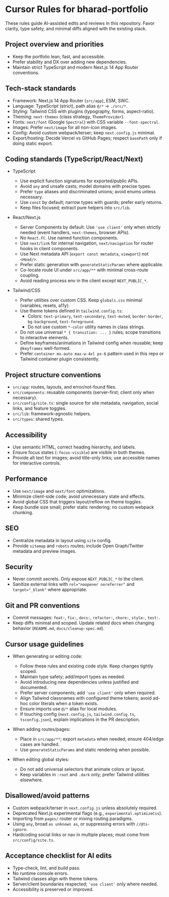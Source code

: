 # Cursor Rules for bharad-portfolio

These rules guide AI-assisted edits and reviews in this repository. Favor clarity, type safety, and minimal diffs aligned with the existing stack.

## Project overview and priorities
- Keep the portfolio lean, fast, and accessible.
- Prefer stability and DX over adding new dependencies.
- Maintain strict TypeScript and modern Next.js 14 App Router conventions.

## Tech-stack standards
- Framework: Next.js 14 App Router (`src/app`), ESM, SWC.
- Language: TypeScript (strict), path alias `@/*` → `./src/*`.
- Styling: Tailwind CSS with plugins (typography, forms, aspect-ratio).
- Theming: `next-themes` (class strategy, `ThemeProvider`).
- Fonts: `next/font` (Google `Spectral`) with CSS variable `--font-spectral`.
- Images: Prefer `next/image` for all non-icon images.
- Config: Avoid custom webpack/terser; keep `next.config.js` minimal.
- Export/hosting: Decide Vercel vs GitHub Pages; respect `basePath` only if doing static export.

## Coding standards (TypeScript/React/Next)
- TypeScript
  - Use explicit function signatures for exported/public APIs.
  - Avoid `any` and unsafe casts; model domains with precise types.
  - Prefer `type` aliases and discriminated unions; avoid enums unless necessary.
  - Use `const` by default; narrow types with guards; prefer early returns.
  - Keep files focused; extract pure helpers into `src/lib`.

- React/Next.js
  - Server Components by default. Use `'use client'` only when strictly needed (event handlers, `next-themes`, browser APIs).
  - No `React.FC`. Use named function components.
  - Use `next/link` for internal navigation, `next/navigation` for router hooks in client components.
  - Use Next metadata API (`export const metadata`, `viewport`) not `<Head/>`.
  - Prefer static generation with `generateStaticParams` where applicable.
  - Co-locate route UI under `src/app/**` with minimal cross-route coupling.
  - Avoid reading process env in the client except `NEXT_PUBLIC_*`.

- Tailwind/CSS
  - Prefer utilities over custom CSS. Keep `globals.css` minimal (variables, resets, a11y).
  - Use theme tokens defined in `tailwind.config.ts`:
    - Colors: `text-primary`, `text-secondary`, `text-muted`, `border-border`, `bg-background`, `text-foreground`.
    - Do not use custom `*-color` utility names in class strings.
  - Do not use universal `* { transition: ... }` rules; scope transitions to interactive elements.
  - Define keyframes/animations in Tailwind config when reusable; keep `@keyframes` well-formed.
  - Prefer `container mx-auto max-w-4xl px-6` pattern used in this repo or Tailwind container plugin consistently.

## Project structure conventions
- `src/app`: routes, layouts, and error/not-found files.
- `src/components`: reusable components (server-first; client only when necessary).
- `src/config/site.ts`: single source for site metadata, navigation, social links, and feature toggles.
- `src/lib`: framework-agnostic helpers.
- `src/types`: shared types.

## Accessibility
- Use semantic HTML, correct heading hierarchy, and labels.
- Ensure focus states (`:focus-visible`) are visible in both themes.
- Provide alt text for images; avoid title-only links; use accessible names for interactive controls.

## Performance
- Use `next/image` and `next/font` optimizations.
- Minimize client-side code; avoid unnecessary state and effects.
- Avoid global CSS that triggers layout/reflow on theme toggles.
- Keep bundle size small; prefer static rendering; no custom webpack chunking.

## SEO
- Centralize metadata in layout using `site` config.
- Provide `sitemap` and `robots` routes; include Open Graph/Twitter metadata and preview images.

## Security
- Never commit secrets. Only expose `NEXT_PUBLIC_*` to the client.
- Sanitize external links with `rel="noopener noreferrer"` and `target="_blank"` where appropriate.

## Git and PR conventions
- Commit messages: `feat:`, `fix:`, `docs:`, `refactor:`, `chore:`, `style:`, `test:`.
- Keep diffs minimal and scoped. Update related docs when changing behavior (`README.md`, `docs/cleanup-spec.md`).

## Cursor usage guidelines
- When generating or editing code:
  - Follow these rules and existing code style. Keep changes tightly scoped.
  - Maintain type safety; add/import types as needed.
  - Avoid introducing new dependencies unless justified and documented.
  - Prefer server components; add `'use client'` only when required.
  - Align Tailwind classnames with configured theme tokens; avoid ad-hoc color literals when a token exists.
  - Ensure imports use `@/*` alias for local modules.
  - If touching config (`next.config.js`, `tailwind.config.ts`, `tsconfig.json`), explain implications in the PR description.

- When adding routes/pages:
  - Place in `src/app/**`; export `metadata` when needed; ensure 404/edge cases are handled.
  - Use `generateStaticParams` and static rendering when possible.

- When editing global styles:
  - Do not add universal selectors that animate colors or layout.
  - Keep variables in `:root` and `.dark` only; prefer Tailwind utilities elsewhere.

## Disallowed/avoid patterns
- Custom webpack/terser in `next.config.js` unless absolutely required.
- Deprecated Next.js experimental flags (e.g., `experimental.optimizeCss`).
- Importing from `pages/` router or mixing routing paradigms.
- Using `any`, broad `as unknown as`, or suppressing errors with `//@ts-ignore`.
- Hardcoding social links or nav in multiple places; must come from `src/config/site.ts`.

## Acceptance checklist for AI edits
- Type-check, lint, and build pass.
- No runtime console errors.
- Tailwind classes align with theme tokens.
- Server/client boundaries respected; `'use client'` only where needed.
- Accessibility is preserved or improved.


